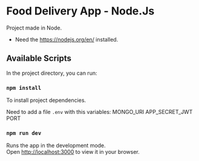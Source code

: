 # Food Delivery App - Node.Js

Project made in Node.

- Need the https://nodejs.org/en/ installed.

## Available Scripts

In the project directory, you can run:

### `npm install`

To install project dependencies.

Need to add a file `.env` with this variables:
MONGO_URI
APP_SECRET_JWT
PORT

### `npm run dev`

Runs the app in the development mode.\
Open [http://localhost:3000](http://localhost:3000) to view it in your browser.
